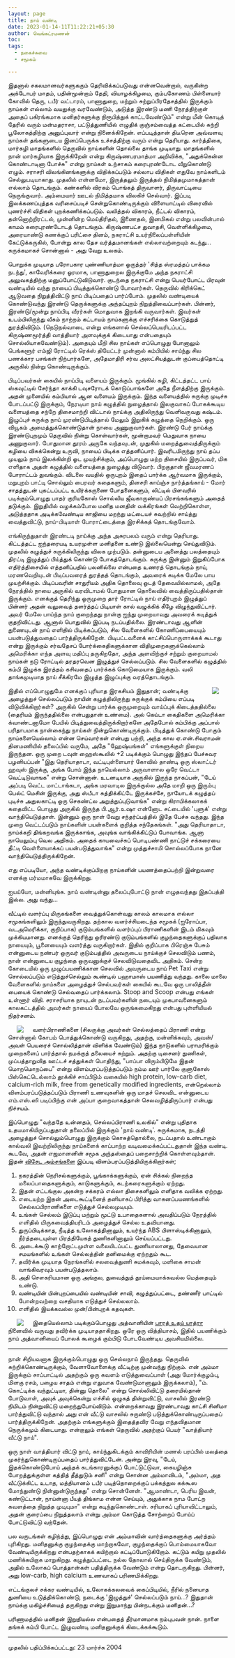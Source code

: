 ```yaml
---
layout: page
title: நாய் வண்டி
date: 2023-01-14-11T11:22:21+05:30
author: வெங்கட்ரமணன்
toc:
tags:
  - நகைச்சுவை
  - சமூகம்

---
```


இதனால் சகலமானவர்களுககும் தெரிவிக்கப்படுவது என்னவென்றால், வருகின்ற அக்டோபர் மாதம், பதின்மூன்றாம் தேதி, வியாழக்கிழமை, கும்பகோணம் பிள்ளையார் கோவில் தெரு, டபீர் வட்டாரம், பாணாதுறை, மற்றும் சுற்றுப்பிரதேசத்தில் இருக்கும் நாய்கள் எல்லாம் வயதுக்கு வரவேண்டும், அடுத்த இரண்டு மணி நேரத்திற்குள் அதைப் பகிரங்கமாக மனிதர்களுக்கு நிரூபித்துக் காட்டவேண்டும்" என்று மீன் கொடித் தேரில் வரும் மன்மதராசா,  பட்டுத்துணியில் எழுதிக் குஞ்சம்வைத்த கட்டையில் சுற்றி பூலோகத்திற்கு அனுப்புவார் என்று நினைக்கிறேன். எப்படித்தான் திடீரென அவ்வளவு நாய்கள் தங்களுடைய இனப்பெருக்க உச்சத்திற்கு வரும் என்று தெரியாது. கார்த்திகை, மார்கழி மாதங்களில் தெருவில் நாய்களின் தொல்லை தாங்க முடியாது. மாதங்களில் நான் மார்கழியாக இருக்கிறேன் என்று கிருஷ்ணபரமாத்மா அறிவிக்க, "அதுக்கென்ன கொண்டாடினா போச்சு" என்று நாய்கள் உற்சாகம் கரைபுரண்டோட வீறுகொண்டு எழும். சராசரி விலங்கினங்களுக்கு விதிக்கப்படும் சல்லாப விதிகள் எதுவே நாய்களிடம் செல்லுபடியாகாது.  முதலில் என்னமோ, இருத்தலும் இருத்தல் நிமித்தமுமாகத்தான் எல்லாம் தொடங்கும். கண்களில் விரகம் பொங்கத் திருவாளர், திருவாட்டியை நெருங்குவார். அம்மையார் ஊடல் நிமித்தமாக விலகிச் செல்வார்.  இப்படி இலக்கணப்புத்தக வரிசைப்படிச் சென்றுகொண்டிருக்கும் விளையாட்டில்  விரைவில் புணர்ச்சி விதிகள் புறக்கணிக்கப்படும். வலித்தல் விகாரம், நீட்டல் விகாரம், தன்னொற்றிரட்டல், முன்னின்ற மெய்திரிதல், இணைதல், இனமிகல் என்று பலவின்பால் காமம் கரைபுரண்டோடத் தொடங்கும். கிருஷ்ணபட்ச துவாதசி, வெள்ளிக்கிழமை, அரையாண்டு கணக்குப் பரிட்சை தினம், நகராட்சி உயர்நிலைப்பள்ளியின் கேட்டுக்கருகில், போன்று கால தேச வர்த்தமானங்கள் எல்லாவற்றையும் கடந்து... சுருக்கமாகச் சொன்னால் - அது வேறு உலகம்.  

பொறுக்க முடியாத பரோபகார புண்ணியாத்மா ஒருத்தர் 'சித்த ஸ்ரமத்தப் பாக்கம நடந்து', காவேரிக்கரை ஓரமாக, பாணாதுறைல இருக்குமே அந்த நகராட்சி அலுவகத்திற்கு மனுப்போட்டுவிடுவார்.  குடந்தை நகராட்சி என்று பெயர்போட்ட பிரவுன் வண்டியில் வந்து நாயைப் பிடித்துக்கொண்டு போவார்கள்.  தெருவில் கிரிக்கெட் ஆடுவதை நிறுத்திவிட்டு நாய் பிடிப்பதைப் பார்ப்போம். முதலில் வண்டியைக் கொண்டுவந்து இரண்டு தெருக்களுக்கு அந்தப்புறம் நிறுத்திவைப்பார்கள். பின்னர், இரண்டு/மூன்று நாய்பிடி வீரர்கள் மொதுவாக இறங்கி வருவார்கள். இவர்கள் உடம்பிலிருந்து வீசும் நாற்றம் கட்டாயம் நாய்களுக்கு எச்சரிக்கை கொடுத்துத் துரத்திவிடும். (நெடுநல்வாடை என்று எங்களால் செல்லப்பெயரிடப்பட்ட கிருஷ்ணமூர்த்தி வாத்தியார் அளவுக்குக் கிடையாது  என்பதையும் சொல்லியாகவேண்டும்).  அதையும் மீறி சில நாய்கள் எப்பொழுது போனாலும் பெங்களூர் எம்ஜி ரோட்டில் ரெக்ஸ் தியேட்டர் முன்னால் கம்பியில் சாய்ந்து சில பணக்கார பசங்கள் நிற்பார்களே, அதேமாதிரி சர்வ அலட்சியத்துடன் குப்பைத்தொட்டி அருகில் நின்று கொண்டிருக்கும்.  

பிடிப்பவர்கள் கையில் நாய்பிடி வளையம் இருக்கும். மூங்கில் கழி, கிட்டத்தட்ட பாய் ஸ்கவுட்டில் சேர்ந்தா காக்கி டவுசரோடக் கொடுப்பாங்களே அதே நீளத்திற்கு இருக்கும். அதன் முனையில் கம்பியால் ஆன வளையம் இருக்கும். இந்த வளையத்தில் சுருக்கு முடிச்சு போடப்பட்டு இருக்கும், நேரடியா நாய் கழுத்தில் நுழைத்தால் இலகுவாகப் போகக்கூடிய வளையத்தை சற்றே திசைமாற்றி விட்டால் நாய்க்கு அதிலிருந்து வெளிவருவது கஷ்டம். இழுப்புச் சுருக்கு நாய் முரண்டுபிடித்தால் மேலும் இறுகிக் கழுத்தை நெறிக்கும். ஒரு வியூகம் அமைத்துக்கொண்டுதான் நாயை அணுகுவார்கள். இரண்டு பேர் நாய்க்கு இரண்டுபுறமும் தெருவில் நின்று கொள்வார்கள், மூன்றாமவர் மெதுவாக நாயை அணுகுவார். போதுமான தூரம் அருகே வந்தவுடன், முதுகில் மறைத்துவைத்திருக்கும் கழியை விசுக்கென்று உருவி, நாயைப் பிடிக்க எத்தனிப்பார். இவரிடமிருந்து நாய் தப்ப முயலும் நாய் இலக்கின்றி ஓட முயற்சிக்கும், அப்பொழுது மற்ற திசையில் இருப்பவர், மிக எளிதாக அதன் கழுத்தில் வளையத்தை நுழைத்து விடுவார்.  பிறகுதான் ஜீவமரணப் போராட்டம் துவங்கும். விடலை வயதில் ஒருபுறம் இதைப் பார்க்க ஆர்வமாக இருக்கும், மறுபுறம் பாட்டி சொல்லும் பைரவர் கதைகளும், தினசரி காய்ஞ்ச நார்த்தங்காய் - மோர் சாதத்துடன் புகட்டப்பட்ட உயிர்க்கருணை போதனைகளும், லிட்டில் பிளவரில் படிக்கும்பொழுது பாதர் குரியகோஸ் சொல்லிய ஜீவகாருண்யப் பிரசங்கங்களும் அதைத் தடுக்கும். இறுதியில் வழக்கம்போல மனித மனதின் வக்கிரங்கள் வெற்றிகொள்ள, அடுத்ததாக அடிக்கவேண்டிய காஜியை மறந்து மட்டையச் சுவற்றில் சாய்த்து வைத்துவிட்டு, நாய்-பிடியாள் போராட்டைத்தை இரசிக்கத் தொடங்குவோம். 

எங்கிருந்துதான் இரண்டடி நாய்க்கு அந்த அசுரபலம் வரும் என்று தெரியாது. கிட்டத்தட்ட ஐந்தரையடி உயரமுள்ள மனிதனை உண்டு இல்லையென்று செய்துவிடும். முதலில் கழுத்துச் சுருக்கிலிருந்து விலக முற்படும். தன்னுடைய அனைத்து பலத்தையும் திரட்டி இழுத்துப் பிய்த்துக் கொண்டு போகத்தொடங்கும். சுருக்கு இன்னும் இறுகிப்போக எதிர்த்திசையில் எத்தனிப்பதில் பலனில்லை என்பதை உணரத் தொடங்கும் நாய், மரணவெறியுடன் பிடிப்பவரைத் துரத்தத் தொடங்கும், அவரைக் கடிக்க மேலே பாய முயற்சிக்கும். பிடிப்பவரின் சாதுரியம் அதிக தொலைவு ஓடத் தேவையில்லாமல், அதே நேரத்தில் நாயை அருகில் வரவிடாமல் போதுமான தொலைவில் வைத்திருப்பதில்தான் இருக்கும். எனக்குத் தெரிந்து ஒருமுறை தார் ரோட்டில் நாய் எதிர்புறம் இழுத்துப் பின்னர் அதன் வலுவைத் தளர்த்தப் பிடியாள் கால் வழுக்கிக் கீழே விழுந்துவிட்டார். அவர் மேலே பாய்ந்த நாய் குறைந்தது நான்கு ஐந்து முறையாவது அவரைக் கடித்துக் குதறிவிட்டது. ஆனால் பொதுவில் இப்படி நடப்பதில்லை. இரண்டாவது ஆளின் துணையுடன் நாய் எளிதில் பிடிக்கப்படும், சில வேளைகளில் கோணிப்பையையும் பயன்படுத்துவதைப் பார்த்திருக்கிறேன். பிடிபட்டவனைக் காட்சிப்பொருளாக்கக் கூடாது என்று இருக்கும் சர்வதேசப் போர்க்கைதிகளுக்கான விதிமுறைகளுக்கெல்லாம் அமெரிக்கா எந்த அளவு மதிப்பு தருகிறதோ, அந்த அளவிற்குச் சற்றும் குறையாமல் நாய்கள் நடு ரோட்டில் தரதரவென இழுத்துச் செல்லப்படும். சில வேளைகளில் கழுத்தில் கம்பி இழுக்க இரத்தம் கசிவதைப் பார்க்கக் கொடுமையாக இருக்கும். வலி தாங்கமுடியாத நாய் சீக்கிரமே இழுத்த இழுப்புக்கு வரத்தொடங்கும். 

 <img clear="none" align="right" hspace="20" src="/images/guantanamo_prisoners.png" >இதில் எப்பொழுதுமே எனக்குப் புரியாத இரகசியம் இதுதான்; வண்டிக்கு அழைத்துச் செல்லப்படும் நாயின் கழுத்திலிருந்து சுருக்குக் கம்பியை எப்படி விடுவிக்கிறார்கள்? அருகில் சென்று பார்க்க ஒருமுறையும் வாய்ப்புக் கிடைத்ததில்லை (தைரியம் இருந்ததில்லை என்பதுதான் உண்மை).  அல் கெய்டா கைதிகளை அமெரிக்கா க்வாண்டனாமோ பேயில் பிடித்துவைத்திருக்கிறார்களே அதேபோல் கம்பிக்கு அப்பால் பரிதாபமாக நான்கைந்து நாய்கள் நின்றுகொண்டிருக்கும். பிடித்துக் கொண்டு போகும் நாய்களையெல்லாம் என்ன செய்வார்கள் என்பது பற்றி, அந்த கால ஏ.என்.சிவராமன் தினமணியில் தலைப்பில் வருமே, அதே "ஹேஷ்யங்கள்" எங்களுக்குள் நிறைய இருந்தன. ஒரு முறை டவுன் ஹைஸ்கூலில் +2 படிக்க்கும் பொழுது இந்தப் பேச்சுவர பழனியப்பன் "இது தெரியாதாடா, வட்டிபுள்ளையார் கோவில் தாண்டி ஒரு ஸ்லாட்டர் ஹவுஸ் இருக்கு, அங்க போய் இந்த நாயெல்லாம் அருவாளால ஒரே வெட்டா வெட்டிடுவாஙக" என்று சொன்னான். உடனடியாக அருகில் இருந்த நாகப்பன், "டேய் அப்படி வெட்ட மாட்டாங்கடா, அங்க மரவாடில இருக்குல்ல அதே மாறி ஒரு இரும்பு பெல்ட் மெசின் இருக்கு, அது ஸ்பீடா சுத்திக்கிட்டே இருக்கச்சே, நாயோடக் கழுத்தப் புடிச்சு அதுலகாட்டி ஒரு செகண்ட்ல அறுத்துப்புடுவாங்க" என்று கிராபிக்கலாகக் கதைவிட்ட பொழுது அருகில் இருந்த பி.ஆர்.உஷா என்னோட சட்டையில் 'புளுக்' என்று வாந்தியெடுத்தாள். இன்னும் ஒரு நாள் வேறு சந்தர்ப்பத்தில் இதே பேச்சு வந்தது. இந்த முறை வெட்டப்படும் நாய்களின் பயன்களைக் குறித்த சந்தேகங்கள். "அது தெரியாதாடா, நாய்க்கறி திங்கறவங்க இருக்காங்க, அவுங்க வாங்கிக்கிட்டுப் போவாங்க. ஆனா நாயெலும்பு வெல அதிகம். அதைக் காயவைச்சுப் பொடிபண்ணி நாட்டுச் சக்கரையை தீட்டி வெள்ளையாக்கப் பயன்படுத்துவாங்க" என்று முத்துச்சாமி சொல்லப்போக நானே வாந்தியெடுத்திருக்கிறேன். 

எது எப்படியோ, அந்த வண்டிக்குப்பிறகு நாய்களின் பயணத்தைப்பற்றி இன்றுவரை எனக்கு மர்மமாகவே இருக்கிறது.

ஐயய்யோ, மன்னியுங்க. நாய் வண்டின்னு தலைப்புபோட்டு நான் எழுதவந்தது இதப்பத்தி இல்ல. அது வந்து...

 வீட்டில் வளர்ப்பு மிருகங்களை வைத்துக்கொள்வது காலம் காலமாக எல்லா சமூகங்களிலும் இருந்துவருகிறது. தற்கால வளர்ச்சியடைந்த சமூகக் (ஐரோப்பா, வடஅமெரிக்கா, குறிப்பாக) குடும்பங்களில் வளர்ப்புப் பிராணிகளின் இடம் மிகவும் முக்கியமானது. எனக்குத் தெரிந்து ஒரிரண்டு குடும்பங்களில் குழந்தைகளுக்குப் பதிலாக நாயையும், பூனையையும் வளர்த்து வருகிறார்கள். இதில் குறிப்பாக பிரெஞ்சு பேசும் என்னுடைய நண்பர் ஒருவர் குடும்பத்தில் அவருடைய நாய்க்குச் செலவிடும் பணம், நான் என்னுடைய குழந்தை ஒருவனுக்குச் செலவிடுவதைவிட அதிகம். சென்ற கோடையில் ஒரு முழுப்பயணிக்கான செலவில் அவருடைய நாய் Pet Taxi என்று சொல்லப்படும் எடுத்துச்செல்லும் கூண்டில் பஹாமாஸ் பயணித்து வந்தது. காலை மாலை வேளைகளில் நாய்களை அழைத்துச் செல்பவர்கள் கையில் கூடவே ஒரு பாலித்தீன் பையைக் கொண்டு செல்வதைப் பார்க்கலாம். Stoop and Scoop என்பது எங்கள் உள்ளூர் விதி. சராசரியாக நாயுடன் நடப்பவர்களின் நடையும் முகபாவனைகளும் காலகட்டத்தில் அவர்கள் நாயைப் போலவே ஒருங்கமைகிறது  என்பது  புள்ளியியல் நிதர்சனம்.  
 
<img clear="none" align="left" hspace="20" src="/images/pet_stroller.jpg" >வளர்பிராணிகளை (சிலருக்கு அவர்கள் செல்லத்தைப் பிராணி என்று சொன்னால் கோபம் பொத்துக்கொண்டு வருகிறது, அதற்கு, மன்னிக்கவும், அவன்/அவள் பெயரைச் சொல்லித்தான் விளிக்க வேண்டும்) இந்த நாடுகளில் பராமரிக்கும் முறைகளைப் பார்த்தால் நமக்குத் தலையைச் சுற்றும். அதற்கு டிசைனர் துணிகள், முப்பத்தாறுவித ஊட்டச் சத்துக்கள் பொதிந்து, "பாப்பா விரும்பிடுமே இதன் மொறமொறப்பை" என்று விளம்பரப்படுத்தப்படும் நம்ம ஊர் பார்லே குளுகோஸ் பிஸ்கெட்டெல்லாம் தூக்கிச் சாப்பிடும் வகையில் high protein, low-carb diet, calcium-rich milk, free from genetically modified ingredients, என்றெல்லாம் விளம்பரப்படுத்தப்படும் பிராணி உணவுகளின் ஒரு மாதச் செலவிட என்னுடைய எம்.எஸ்.ஸி படிப்பிற்கு என் அப்பா குறைவாகத்தான் செலவழித்திருப்பார் என்பது நிச்சயம். 

இப்பொழுது "வந்ததே உன்னதம், செல்லப்பிராணி உலகில்" என்று புதிதாக உதயமாகியிருப்பதுதான் தலைப்பில் இருக்கும் 'நாய் வண்டி'. சுருக்கமாக, நடத்தி அழைத்துச் சொல்லும்பொழுது இருக்கும் கொசுத்தொல்லை, நடப்பதால் உண்டாகும் கால்வலி இவற்றிலிருந்து நாய்களைக் காப்பாற்ற வடிவமைக்கப்பட்டதுதான் இந்த வண்டி. கூடவே, அதன் எஜமானனின் சமூக அந்தஸ்தைப் பறைசாற்றிக் கொள்ளவும்தான். இதன் <a href=http://www.midnightpass.com/petstrollersuv.html>விசேட அம்சங்களை</a> இப்படி விளம்பரப்படுத்தியிருக்கிறார்கள்;

1. நகரத்தின் நெரிசல்களுக்கும், பூங்காக்களுக்கும், ஏன் சிக்கல் நிறைந்த மலைப்பாதைகளுக்கும், காடுகளுக்கும், கடற்கரைகளுக்கும் ஏற்றது. 
2. இதன் எட்டங்குல அகன்ற சக்கரம் எல்லா திசைகளிலும் எளிதாக வலிக்க ஏற்றது. 
3. எடையற்ற இதன் அடைகூட்டினைத் தனியாகப் பிரித்து வாகனப்பயணங்களில் செல்லப்பிராணிகளை எடுத்துச் செல்லமுடியும். 
4. உங்கள் செல்லம் இடுப்பு மற்றும் மூட்டு உபாதைகளால் அவதிப்படும் நேரத்தில் எளிதில் மிருகவைத்தியரிடம் அழைத்துச் செல்ல உதவியானது. 
5. துருப்பிடிக்காத, நீடித்த உலோகத்தினாலும், உயர்ந்த ABS பிளாஸ்டிக்கினாலும், நீர்த்தடையுள்ள பிரத்தியேகத் துணிகளினாலும் செய்யப்பட்டது. 
6. அடைக்கூடு காற்றோட்டமுள்ள வலையிடப்பட்ட துணியாலானது, தேவையான சமயங்களில் உங்கள் செல்லத்தின் தனிமைக்கு ஏற்றதும் கூட. 
7. தவிர்க்க முடியாத நேரங்களில் சலவைத்துணி சுமக்கவும், மளிகை சாமன் வாங்கிவரவும் பயன்படுத்தலாம். 
8. அதி சௌகரியமான ஒரு அங்குல, துவைத்துத் தூய்மையாக்கவல்ல மெத்தையும் உண்டு.
9. வண்டியின் பின்புறப்பையில் வண்டியின் சாவி, கழுத்துப்பட்டை, தண்ணீர் பாட்டில் போன்றவற்றை வசதியாக எடுத்துச் செல்லலாம். 
10. எளிதில் இயக்கவல்ல முன்/பின்புறக் கதவுகள். 

<img clear="none" align="left" hspace="20" src="/images/advani_yatra.png" >இதையெல்லாம் படிக்கும்பொழுது அத்வானியின் <a href=http://www.rediff.com/election/2004/mar/03advani.htm> பாரத் உதய் யாத்ரா </a> நினைவில் வருவது தவிர்க்க முடியாததாகிறது. ஒரே ஒரு வித்தியாசம், இதில் பயணிக்கும் நாய் அத்வானியைப் போலக் கூழைக் கும்பிடு போடவேண்டிய அவசியமில்லை. 

* * * 

நான் சிறியவனாக இருக்கும்பொழுது ஒரு செல்லநாய் இருந்தது. தெருவில் சுற்றிக்கொண்டிருக்கும், வேளாவோளைக்கு வீட்டிற்கு முன்வந்து நிற்கும். என் அம்மா இருக்கும் சாப்பாட்டில் அதற்கும் ஒரு கவளம் எடுத்துவைப்பாள் (அது மோர்க்குழம்பு, மிளகு ரசம், பழைய சாதம் என்று எதுவாக வேண்டுமானாலும் இருக்கலாம்), "ம். கொட்டிக்க வந்துட்டியா, தின்னு தொலை" என்று சொல்லிவிட்டு தரையில்தான் போடுவாள், அவுக் அவுக்கென்று எச்சில் ஒழுகத் தின்றுவிட்டு, வாசலில் இரண்டு நிமிடம் நின்றுவிட்டு மறைந்துபோய்விடும். என்றைக்காவது இரண்டாவது காட்சி சினிமா பார்த்துவிட்டு வந்தால் அது என் வீட்டு வாசலில் சுருண்டு படுத்துக்கொண்டிருப்பதைப் பார்த்திருக்கிறேன். அதற்கும் எங்களுக்கும் இதைத்தவிர வேறு எந்தவிதமான நெருக்கமும் கிடையாது. என்றாலும் எங்கள் தெருவில் அதற்குப் பெயர் "வாத்தியார் வீட்டு நாய்".  

ஒரு நாள் வாத்தியார் விட்டு நாய், காய்ந்துகிடக்கும் காவிரியின் மணல் பரப்பில் மலத்தை முகர்ந்துகொண்டிருப்பதைப் பார்த்துவிட்டேன். அன்று இரவு, "டேய், இதக்கொண்டுபோய் அந்தக் கடங்காரனுக்குப் போட்டுட்டுவா, கையழிஞ்சு போறத்துக்குள்ள கத்தித் தீத்துடும் சனி" என்று சொன்ன அம்மாவிடம், "அம்மா, அத வீட்டுக்கிட்ட உடாத, மத்தியானம் டபீர் படித்தொறைக்குப் பக்கத்துல கக்கூஸ மோந்துண்டு நின்னுன்டுருந்தது" என்று சொன்னேன். "ஆமாண்டா, பெரிய இவன், கண்டுட்டான், நாய்ன்னா பீயத் திங்காம என்ன செய்யும், அதுக்காக நாம போட்ற கவளத்தை நிறுத்த முடியுமா" என்று கடிந்துகொண்டாள்.  சரியாகப் புரியாவிட்டாலும், அதன் குரைப்பை நிறுத்தலாம் என்று அம்மா கொடுத்த சோற்றைப் போய்ப் போட்டுவிட்டு வந்தேன். 

பல வருடங்கள் கழிந்த்து, இப்பொழுது என் அம்மாவின் வார்த்தைகளுக்கு அர்த்தம் புரிகிறது. மனிதனுக்கு குழந்தைக்கு மாற்றாகவோ, குழந்தைக்குப் பொம்மையாகவோ வேண்டியிருக்கிறது என்பதற்காகக் கயிற்றால் கட்டிப்போடுகிறோம். கட்டும் கயிறு முதலில் மணிக்கயிறாக மாறுகிறது. கழுத்துப்பட்டை நல்ல தோலால் செய்திருக்க வேண்டும், அதில் உலோகப் பொத்தான்கள் பதித்திருக்க வேண்டும் என்று தொடருகிறது. பின்னர், அது low-carb, high calcium உணவாகப் பரிணமிக்கிறது.  

எட்டங்குலச் சக்கர வண்டியில், உலோகக்கலவைக் கைப்பிடியில், நீரில் நனையாத துணியை உடுத்திக்கொண்டு, நடைக்கு 'இழுத்துச்' செல்லப்படும் நாய்...? இதுதான் நாய்க்கு மகிழ்ச்சியைத் தருகிறது என்று இறுமாந்து பின்நடக்கும் மனிதன்...? 

பரிணாமத்தில் மனிதன் இறுதியல்ல என்பதைத் தீர்மானமாக நம்புபவன் நான். நாளை தங்கக் கம்பி போட்ட இழுவண்டி மனிதனுக்குக் கிடைக்கக்கூடும். 

**** 

முதலில் பதிப்பிக்கப்பட்டது: 23 மார்ச்சு 2004